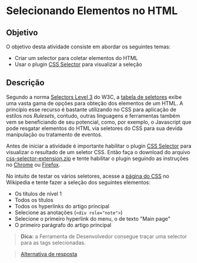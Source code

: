 # Selecionando Elementos no HTML

## Objetivo

O objetivo desta atividade consiste em abordar os seguintes temas:

- Criar um selector para coletar elementos do HTML
- Usar o plugin [CSS Selector](https://github.com/lucachaves/css-selector-extension) para visualizar a seleção

## Descrição

Segundo a norma [Selectors Level 3](https://www.w3.org/TR/2011/REC-css3-selectors-20110929/#selectors) do W3C, a [tabela de seletores](https://www.w3.org/TR/2011/REC-css3-selectors-20110929/#selectors) exibe uma vasta gama de opções para obteção dos elementos de um HTML. A princípio esse recurso é bastante utilizando no CSS para aplicação de estilos nos *Rulesets*, contudo, outras linguagens e ferramentas também vem se beneficiando de seu potencial, como, por exemplo, o Javascript que pode resgatar elementos do HTML via seletores do CSS para sua devida manipulação ou tratamento de eventos.

Antes de iniciar a atividade é importante habilitar o plugin [CSS Selector](https://github.com/lucachaves/css-selector-extension) para visualizar o resultado de um seletor CSS. Então faça o download do arquivo [css-selector-extension.zip](https://github.com/lucachaves/css-selector-extension/archive/master.zip) e tente habilitar o plugin seguindo as instruções no [Chrome](https://developer.chrome.com/extensions/getstarted#manifest) ou [Firefox](https://developer.mozilla.org/en-US/Add-ons/WebExtensions/Your_first_WebExtension#Installing).

No intuito de testar os vários seletores, acesse a [página do CSS](https://en.wikipedia.org/wiki/Cascading_Style_Sheets) no Wikipedia e tente fazer a seleção dos seguintes elementos:

* Os títulos de nível 1
* Todos os títulos
* Todos os hyperlinks do artigo principal
* Selecione as anotações (`<div role="note">`)
* Selecione o primeiro hyperlink do menu, o de texto "Main page"
* O primeiro parágrafo do artigo principal

> **Dica:** a Ferramenta de Desenvolvedor consegue traçar uma selector para as tags selecionadas.

> [Alternativa de resposta](selectors.md)
